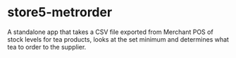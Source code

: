 # store5-metrorder
A standalone app that takes a CSV file exported from Merchant POS of stock levels for tea products, looks at the set minimum and determines what tea to order to the supplier.
